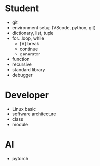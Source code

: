 # Student
* git
* environment setup (VScode, python, git)
* dictionary, list, tuple
* for...loop, while
  * [V] break
  * continue
  * generator
* function
* recursive
* standard library
* debugger

# Developer
* Linux basic
* software architecture
* class
* module

# AI
* pytorch
